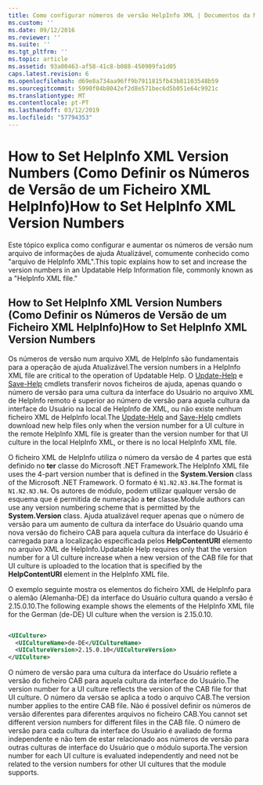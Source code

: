 ```yaml
---
title: Como configurar números de versão HelpInfo XML | Documentos da Microsoft
ms.custom: ''
ms.date: 09/12/2016
ms.reviewer: ''
ms.suite: ''
ms.tgt_pltfrm: ''
ms.topic: article
ms.assetid: 93a00463-af58-41c8-b088-450909fa1d05
caps.latest.revision: 6
ms.openlocfilehash: d69e8a734aa96ff9b7911815fb43b81103548b59
ms.sourcegitcommit: 5990f04b8042ef2d8e571bec6d5b051e64c9921c
ms.translationtype: MT
ms.contentlocale: pt-PT
ms.lasthandoff: 03/12/2019
ms.locfileid: "57794353"
---
```

# <a name="how-to-set-helpinfo-xml-version-numbers"></a><span data-ttu-id="2e13b-102">How to Set HelpInfo XML Version Numbers (Como Definir os Números de Versão de um Ficheiro XML HelpInfo)</span><span class="sxs-lookup"><span data-stu-id="2e13b-102">How to Set HelpInfo XML Version Numbers</span></span>

<span data-ttu-id="2e13b-103">Este tópico explica como configurar e aumentar os números de versão num arquivo de informações de ajuda Atualizável, comumente conhecido como "arquivo de HelpInfo XML".</span><span class="sxs-lookup"><span data-stu-id="2e13b-103">This topic explains how to set and increase the version numbers in an Updatable Help Information file, commonly known as a "HelpInfo XML file."</span></span>

## <a name="how-to-set-helpinfo-xml-version-numbers"></a><span data-ttu-id="2e13b-104">How to Set HelpInfo XML Version Numbers (Como Definir os Números de Versão de um Ficheiro XML HelpInfo)</span><span class="sxs-lookup"><span data-stu-id="2e13b-104">How to Set HelpInfo XML Version Numbers</span></span>

<span data-ttu-id="2e13b-105">Os números de versão num arquivo XML de HelpInfo são fundamentais para a operação de ajuda Atualizável.</span><span class="sxs-lookup"><span data-stu-id="2e13b-105">The version numbers in a HelpInfo XML file are critical to the operation of Updatable Help.</span></span> <span data-ttu-id="2e13b-106">O [Update-Help](/powershell/module/Microsoft.PowerShell.Core/Update-Help) e [Save-Help](/powershell/module/Microsoft.PowerShell.Core/Update-Help) cmdlets transferir novos ficheiros de ajuda, apenas quando o número de versão para uma cultura da interface do Usuário no arquivo XML de HelpInfo remoto é superior ao número de versão para aquela cultura da interface do Usuário na local de HelpInfo de XML, ou não existe nenhum ficheiro XML de HelpInfo local.</span><span class="sxs-lookup"><span data-stu-id="2e13b-106">The [Update-Help](/powershell/module/Microsoft.PowerShell.Core/Update-Help) and [Save-Help](/powershell/module/Microsoft.PowerShell.Core/Update-Help) cmdlets download new help files only when the version number for a UI culture in the remote HelpInfo XML file is greater than the version number for that UI culture in the local HelpInfo XML, or there is no local HelpInfo XML file.</span></span>

<span data-ttu-id="2e13b-107">O ficheiro XML de HelpInfo utiliza o número da versão de 4 partes que está definido no **ter** classe do Microsoft .NET Framework.</span><span class="sxs-lookup"><span data-stu-id="2e13b-107">The HelpInfo XML file uses the 4-part version number that is defined in the **System.Version** class of the Microsoft .NET Framework.</span></span> <span data-ttu-id="2e13b-108">O formato é `N1.N2.N3.N4`.</span><span class="sxs-lookup"><span data-stu-id="2e13b-108">The format is `N1.N2.N3.N4`.</span></span> <span data-ttu-id="2e13b-109">Os autores de módulo, podem utilizar qualquer versão de esquema que é permitida de numeração a **ter** classe.</span><span class="sxs-lookup"><span data-stu-id="2e13b-109">Module authors can use any version numbering scheme that is permitted by the **System.Version** class.</span></span> <span data-ttu-id="2e13b-110">Ajuda atualizável requer apenas que o número de versão para um aumento de cultura da interface do Usuário quando uma nova versão do ficheiro CAB para aquela cultura da interface do Usuário é carregada para a localização especificada pelos **HelpContentURI** elemento no arquivo XML de HelpInfo.</span><span class="sxs-lookup"><span data-stu-id="2e13b-110">Updatable Help requires only that the version number for a UI culture increase when a new version of the CAB file for that UI culture is uploaded to the location that is specified by the **HelpContentURI** element in the HelpInfo XML file.</span></span>

<span data-ttu-id="2e13b-111">O exemplo seguinte mostra os elementos do ficheiro XML de HelpInfo para o alemão (Alemanha-DE) da interface do Usuário cultura quando a versão é 2.15.0.10.</span><span class="sxs-lookup"><span data-stu-id="2e13b-111">The following example shows the elements of the HelpInfo XML file for the German (de-DE) UI culture when the version is 2.15.0.10.</span></span>

```xml

<UICulture>
  <UICultureName>de-DE</UICultureName>
  <UICultureVersion>2.15.0.10</UICultureVersion>
</UICulture>
```

<span data-ttu-id="2e13b-112">O número de versão para uma cultura da interface do Usuário reflete a versão do ficheiro CAB para aquela cultura da interface do Usuário.</span><span class="sxs-lookup"><span data-stu-id="2e13b-112">The version number for a UI culture reflects the version of the CAB file for that UI culture.</span></span> <span data-ttu-id="2e13b-113">O número da versão se aplica a todo o arquivo CAB.</span><span class="sxs-lookup"><span data-stu-id="2e13b-113">The version number applies to the entire CAB file.</span></span> <span data-ttu-id="2e13b-114">Não é possível definir os números de versão diferentes para diferentes arquivos no ficheiro CAB.</span><span class="sxs-lookup"><span data-stu-id="2e13b-114">You cannot set different version numbers for different files in the CAB file.</span></span> <span data-ttu-id="2e13b-115">O número de versão para cada cultura da interface do Usuário é avaliado de forma independente e não tem de estar relacionado aos números de versão para outras culturas de interface do Usuário que o módulo suporta.</span><span class="sxs-lookup"><span data-stu-id="2e13b-115">The version number for each UI culture is evaluated independently and need not be related to the version numbers for other UI cultures that the module supports.</span></span>